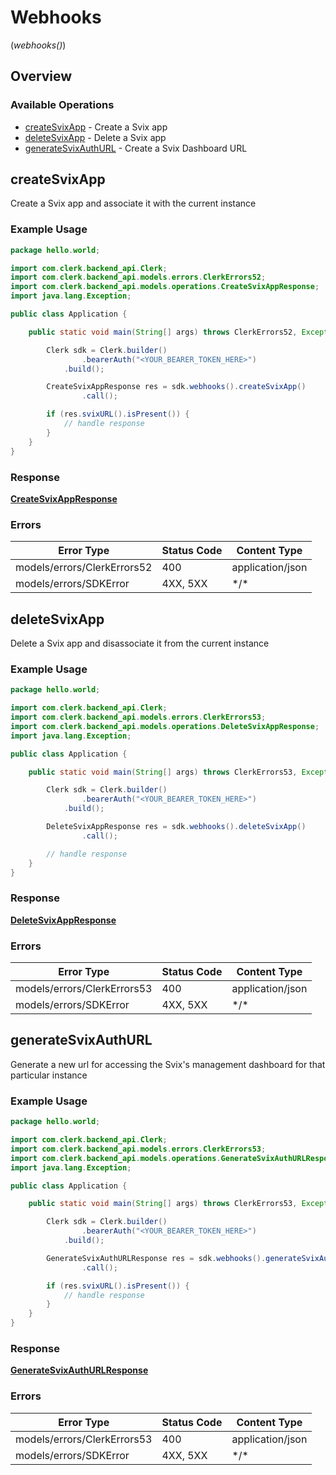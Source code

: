 # Webhooks
(*webhooks()*)

## Overview

### Available Operations

* [createSvixApp](#createsvixapp) - Create a Svix app
* [deleteSvixApp](#deletesvixapp) - Delete a Svix app
* [generateSvixAuthURL](#generatesvixauthurl) - Create a Svix Dashboard URL

## createSvixApp

Create a Svix app and associate it with the current instance

### Example Usage

```java
package hello.world;

import com.clerk.backend_api.Clerk;
import com.clerk.backend_api.models.errors.ClerkErrors52;
import com.clerk.backend_api.models.operations.CreateSvixAppResponse;
import java.lang.Exception;

public class Application {

    public static void main(String[] args) throws ClerkErrors52, Exception {

        Clerk sdk = Clerk.builder()
                .bearerAuth("<YOUR_BEARER_TOKEN_HERE>")
            .build();

        CreateSvixAppResponse res = sdk.webhooks().createSvixApp()
                .call();

        if (res.svixURL().isPresent()) {
            // handle response
        }
    }
}
```

### Response

**[CreateSvixAppResponse](../../models/operations/CreateSvixAppResponse.md)**

### Errors

| Error Type                  | Status Code                 | Content Type                |
| --------------------------- | --------------------------- | --------------------------- |
| models/errors/ClerkErrors52 | 400                         | application/json            |
| models/errors/SDKError      | 4XX, 5XX                    | \*/\*                       |

## deleteSvixApp

Delete a Svix app and disassociate it from the current instance

### Example Usage

```java
package hello.world;

import com.clerk.backend_api.Clerk;
import com.clerk.backend_api.models.errors.ClerkErrors53;
import com.clerk.backend_api.models.operations.DeleteSvixAppResponse;
import java.lang.Exception;

public class Application {

    public static void main(String[] args) throws ClerkErrors53, Exception {

        Clerk sdk = Clerk.builder()
                .bearerAuth("<YOUR_BEARER_TOKEN_HERE>")
            .build();

        DeleteSvixAppResponse res = sdk.webhooks().deleteSvixApp()
                .call();

        // handle response
    }
}
```

### Response

**[DeleteSvixAppResponse](../../models/operations/DeleteSvixAppResponse.md)**

### Errors

| Error Type                  | Status Code                 | Content Type                |
| --------------------------- | --------------------------- | --------------------------- |
| models/errors/ClerkErrors53 | 400                         | application/json            |
| models/errors/SDKError      | 4XX, 5XX                    | \*/\*                       |

## generateSvixAuthURL

Generate a new url for accessing the Svix's management dashboard for that particular instance

### Example Usage

```java
package hello.world;

import com.clerk.backend_api.Clerk;
import com.clerk.backend_api.models.errors.ClerkErrors53;
import com.clerk.backend_api.models.operations.GenerateSvixAuthURLResponse;
import java.lang.Exception;

public class Application {

    public static void main(String[] args) throws ClerkErrors53, Exception {

        Clerk sdk = Clerk.builder()
                .bearerAuth("<YOUR_BEARER_TOKEN_HERE>")
            .build();

        GenerateSvixAuthURLResponse res = sdk.webhooks().generateSvixAuthURL()
                .call();

        if (res.svixURL().isPresent()) {
            // handle response
        }
    }
}
```

### Response

**[GenerateSvixAuthURLResponse](../../models/operations/GenerateSvixAuthURLResponse.md)**

### Errors

| Error Type                  | Status Code                 | Content Type                |
| --------------------------- | --------------------------- | --------------------------- |
| models/errors/ClerkErrors53 | 400                         | application/json            |
| models/errors/SDKError      | 4XX, 5XX                    | \*/\*                       |